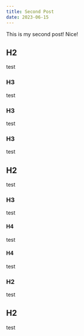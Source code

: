 ```yaml
---
title: Second Post
date: 2023-06-15
---
```


This is my second post! Nice!

## H2

test

### H3

test

### H3

test

### H3

test

## H2

test

### H3

test

#### H4

test

#### H4

test

### H2

test

## H2

test